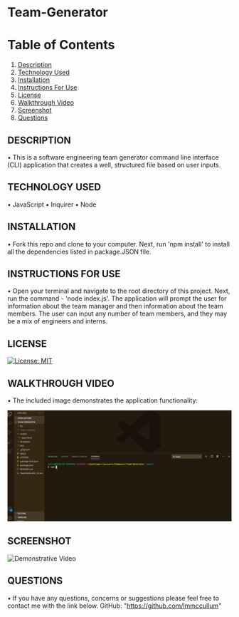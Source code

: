 # Team-Generator

# Table of Contents

  1. [Description](#Description)
  2. [Technology Used](#TechnologyUsed)
  3. [Installation](#Installation)
  4. [Instructions For Use](#InstructionsForUse)
  5. [License](#License)
  6. [Walkthrough Video](#WalkthroughVideo)
  7. [Screenshot](#Screenshot)
  8. [Questions](#Questions)

## DESCRIPTION
• This is a software engineering team generator command line interface (CLI) application that creates a well, structured file based on user inputs.  

## TECHNOLOGY USED
• JavaScript
• Inquirer
• Node

## INSTALLATION
• Fork this repo and clone to your computer. Next, run 'npm install' to install all the dependencies listed in package.JSON file.

## INSTRUCTIONS FOR USE
• Open your terminal and navigate to the root directory of this project. Next, run the command - 'node index.js'. The application will prompt the user for information about the team manager and then information about the team members. The user can input any number of team members, and they may be a mix of engineers and interns.

## LICENSE

[![License: MIT](https://img.shields.io/badge/License-MIT-yellow.svg)](https://opensource.org/licenses/MIT)

## WALKTHROUGH VIDEO
• The included image demonstrates the application functionality:

![Demonstrative Video](TeamGenerator_ScreenCapture.gif)

## SCREENSHOT

![Demonstrative Video](https://i.imgur.com/NNDbNcQ.png)

## QUESTIONS
• If you have any questions, concerns or suggestions please feel free to contact me with the link below.
GitHub: "https://github.com/lmmccullum"
